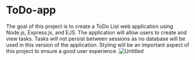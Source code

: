 # ToDo-app
The goal of this project is to create a ToDo List web application using Node.js, Express.js, and EJS. The application will allow users to create and view tasks. Tasks will not persist between sessions as no database will be used in this version of the application. Styling will be an important aspect of this project to ensure a good user experience.
![Untitled](https://github.com/Gabriel-Vasiliu/ToDo-app/assets/79076883/4f184934-e673-42da-8bad-c79bc2ae9164)
